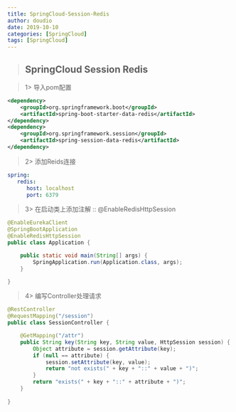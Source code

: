 ```yaml
---
title: SpringCloud-Session-Redis
author: doudio
date: 2019-10-10
categories: [SpringCloud]
tags: [SpringCloud]
---
```


> ## SpringCloud Session Redis

> 1> 导入pom配置

```xml
<dependency>  
    <groupId>org.springframework.boot</groupId>  
    <artifactId>spring-boot-starter-data-redis</artifactId>  
</dependency>
<dependency>  
    <groupId>org.springframework.session</groupId>  
    <artifactId>spring-session-data-redis</artifactId>  
</dependency>
```

> 2> 添加Reids连接

```yaml
spring: 
   redis: 
      host: localhost
      port: 6379
```

> 3> 在启动类上添加注解 :: @EnableRedisHttpSession

```java
@EnableEurekaClient
@SpringBootApplication
@EnableRedisHttpSession
public class Application {

	public static void main(String[] args) {
		SpringApplication.run(Application.class, args);
	}

}
```

> 4> 编写Controller处理请求

```java
@RestController
@RequestMapping("/session")
public class SessionController {

	@GetMapping("/attr")
	public String key(String key, String value, HttpSession session) {
		Object attribute = session.getAttribute(key);
		if (null == attribute) {
			session.setAttribute(key, value);
			return "not exists(" + key + "::" + value + ")";
		}
		return "exists(" + key + "::" + attribute + ")";
	}
	
}
```

